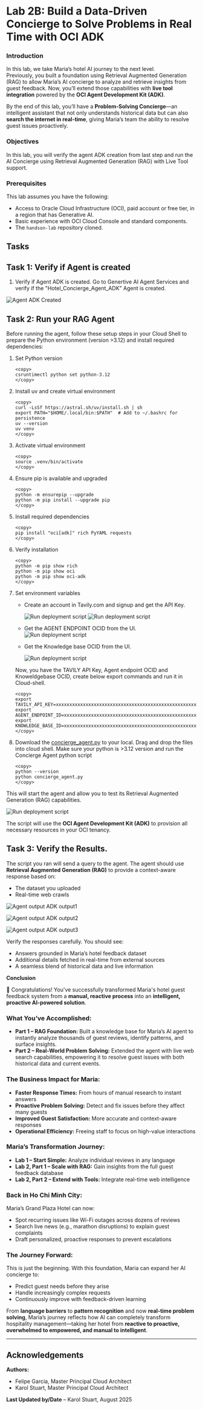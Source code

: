 # Lab 2B: Build a Data-Driven Concierge to Solve Problems in Real Time with OCI ADK

### Introduction
In this lab, we take Maria’s hotel AI journey to the next level.  
Previously, you built a foundation using Retrieval Augmented Generation (RAG) to allow Maria’s AI concierge to analyze and retrieve insights from guest feedback. Now, you’ll extend those capabilities with **live tool integration** powered by the **OCI Agent Development Kit (ADK)**.  

By the end of this lab, you’ll have a **Problem-Solving Concierge**—an intelligent assistant that not only understands historical data but can also **search the internet in real-time**, giving Maria’s team the ability to resolve guest issues proactively.  

### Objectives
In this lab, you will verify the agent ADK creation from last step and run the AI Concierge using Retrieval Augmented Generation (RAG) with Live Tool support.  

### Prerequisites
This lab assumes you have the following:

- Access to Oracle Cloud Infrastructure (OCI), paid account or free tier, in a region that has Generative AI.  
- Basic experience with OCI Cloud Console and standard components.  
- The `handson-lab` repository cloned.  

Tasks
---

## Task 1: Verify if Agent is created 

1. Verify if Agent ADK is created. Go to Genertive AI Agent Services and verify if the "Hotel_Concierge_Agent_ADK" Agent is created. 

![Agent ADK Created](images/agent_adk_created.png)

## Task 2: Run your RAG Agent

Before running the agent, follow these setup steps in your Cloud Shell to prepare the Python environment (version >3.12) and install required dependencies:

1.  Set Python version

    ```
    <copy>
    csruntimectl python set python-3.12
    </copy>
    ```

2. Install uv and create virtual environment
    ```
    <copy>
    curl -LsSf https://astral.sh/uv/install.sh | sh
    export PATH="$HOME/.local/bin:$PATH"  # Add to ~/.bashrc for persistence
    uv --version
    uv venv
    </copy>
    ```

3. Activate virtual environment
    ```
    <copy>
    source .venv/bin/activate
    </copy>
    ```

4. Ensure pip is available and upgraded
    ```
    <copy>
    python -m ensurepip --upgrade
    python -m pip install --upgrade pip
    </copy>
    ```

5. Install required dependencies
    ```
    <copy>
    pip install "oci[adk]" rich PyYAML requests
    </copy>
    ```
6. Verify installation
    ```
    <copy>
    python -m pip show rich
    python -m pip show oci
    python -m pip show oci-adk
    </copy>
    ```

7. Set environment variables
    -   Create an account in Tavily.com and signup and get the API Key.

        ![Run deployment script](./images/tavily_signup.png)
        ![Run deployment script](./images/tavily_api_key.png)

    -   Get the AGENT ENDPOINT OCID from the UI.
        ![Run deployment script](./images/agent_endpoint_copy_ocid.png)
    
    -   Get the Knowledge base OCID from the UI. 

        ![Run deployment script](./images/knowedge_base_copy_ocid.png)

    Now, you have the TAVILY API Key, Agent endpoint OCID and Knoweldgebase OCID, create below export commands and run it in Cloud-shell. 
    ```
    <copy>
    export TAVILY_API_KEY=xxxxxxxxxxxxxxxxxxxxxxxxxxxxxxxxxxxxxxxxxxxxxxxxxxxxxx
    export AGENT_ENDPOINT_ID=xxxxxxxxxxxxxxxxxxxxxxxxxxxxxxxxxxxxxxxxxxxxxxxxxxx
    export KNOWLEDGE_BASE_ID=xxxxxxxxxxxxxxxxxxxxxxxxxxxxxxxxxxxxxxxxxxxxxxxxxxx
    </copy>
    ```
8. Download the [concierge_agent.py](./files/concierge_agent.py) to your local. Drag and drop the files into cloud shell. Make sure your python is >3.12 version  and run the Concierge Agent python script
    ```
    <copy>
    python --version
    python concierge_agent.py
    </copy>
    ```

This will start the agent and allow you to test its Retrieval Augmented Generation (RAG) capabilities.


![Run deployment script](./images/run_python_concierge_agent.png)

The script will use the **OCI Agent Development Kit (ADK)** to provision all necessary resources in your OCI tenancy.  

## Task 3: Verify the Results.
The script you ran will send a query to the agent. The agent should use **Retrieval Augmented Generation (RAG)** to provide a context-aware response based on:  

- The dataset you uploaded  
- Real-time web crawls  

![Agent output ADK output1](./images/agent_adk_output1.png)

![Agent output ADK output2](./images/agent_adk_output2.png)

![Agent output ADK output3](./images/agent_adk_output3.png)

Verify the responses carefully. You should see:  

- Answers grounded in Maria’s hotel feedback dataset  
- Additional details fetched in real-time from external sources  
- A seamless blend of historical data and live information  


**Conclusion**  

🎉 Congratulations! You've successfully transformed Maria's hotel guest feedback system from a **manual, reactive process** into an **intelligent, proactive AI-powered solution**.  

### What You’ve Accomplished:
- **Part 1 – RAG Foundation:** Built a knowledge base for Maria’s AI agent to instantly analyze thousands of guest reviews, identify patterns, and surface insights.  
- **Part 2 – Real-World Problem Solving:** Extended the agent with live web search capabilities, empowering it to resolve guest issues with both historical data and current events.  

### The Business Impact for Maria:
- **Faster Response Times:** From hours of manual research to instant answers  
- **Proactive Problem Solving:** Detect and fix issues before they affect many guests  
- **Improved Guest Satisfaction:** More accurate and context-aware responses  
- **Operational Efficiency:** Freeing staff to focus on high-value interactions  

### Maria’s Transformation Journey:
- **Lab 1 – Start Simple:** Analyze individual reviews in any language  
- **Lab 2, Part 1 – Scale with RAG:** Gain insights from the full guest feedback database  
- **Lab 2, Part 2 – Extend with Tools:** Integrate real-time web intelligence  

### Back in Ho Chi Minh City:
Maria’s Grand Plaza Hotel can now:  
- Spot recurring issues like Wi-Fi outages across dozens of reviews  
- Search live news (e.g., marathon disruptions) to explain guest complaints  
- Draft personalized, proactive responses to prevent escalations  

### The Journey Forward:
This is just the beginning. With this foundation, Maria can expand her AI concierge to:  
- Predict guest needs before they arise  
- Handle increasingly complex requests  
- Continuously improve with feedback-driven learning  

From **language barriers** to **pattern recognition** and now **real-time problem solving**, Maria’s journey reflects how AI can completely transform hospitality management—taking her hotel from **reactive to proactive, overwhelmed to empowered, and manual to intelligent**. 

---

## Acknowledgements  

**Authors:**  
- Felipe Garcia, Master Principal Cloud Architect 
- Karol Stuart, Master Principal Cloud Architect  

**Last Updated by/Date** – Karol Stuart, August 2025  
